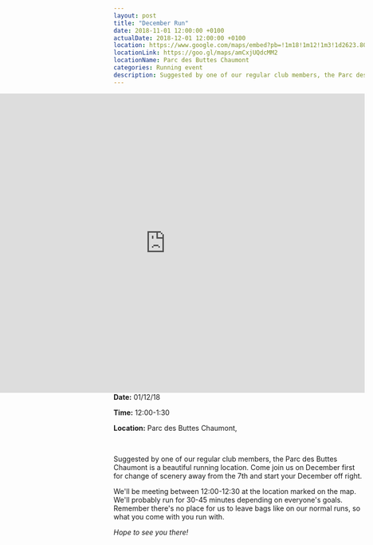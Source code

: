 ```yaml
---
layout: post
title: "December Run"
date: 2018-11-01 12:00:00 +0100
actualDate: 2018-12-01 12:00:00 +0100
location: https://www.google.com/maps/embed?pb=!1m18!1m12!1m3!1d2623.8071347865775!2d2.3805722156739195!3d48.88095310707175!2m3!1f0!2f0!3f0!3m2!1i1024!2i768!4f13.1!3m3!1m2!1s0x47e66dc6143ed387%3A0xf26bed6076959491!2sParc+des+Buttes-Chaumont!5e0!3m2!1sen!2sfr!4v1542581166047
locationLink: https://goo.gl/maps/amCxjUQdcMM2
locationName: Parc des Buttes Chaumont
categories: Running event
description: Suggested by one of our regular club members, the Parc des Buttes Chaumont is a beautiful running location.
---
```


<iframe style="float:right;" src="https://www.google.com/maps/embed?pb=!1m18!1m12!1m3!1d2623.8071347865775!2d2.3805722156739195!3d48.88095310707175!2m3!1f0!2f0!3f0!3m2!1i1024!2i768!4f13.1!3m3!1m2!1s0x47e66dc6143ed387%3A0xf26bed6076959491!2sParc+des+Buttes-Chaumont!5e0!3m2!1sen!2sfr!4v1542581166047" width="800" height="600" frameborder="0" style="border:0" allowfullscreen></iframe>


**Date:** 01/12/18

**Time:** 12:00-1:30

**Location:** Parc des Buttes Chaumont,


&nbsp;


Suggested by one of our regular club members, the Parc des Buttes Chaumont is a beautiful running location. Come join us on December first for change of scenery away from the 7th and start your December off right.

We'll be meeting between 12:00-12:30 at the location marked on the map. We'll probably run for 30-45 minutes depending on everyone's goals. Remember there's no place for us to leave bags like on our normal runs, so what you come with you run with.

*Hope to see you there!*
